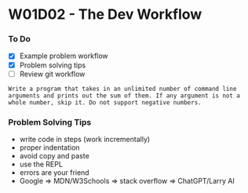 # W01D02 - The Dev Workflow

### To Do
- [x] Example problem workflow
- [x] Problem solving tips
- [ ] Review git workflow

```
Write a program that takes in an unlimited number of command line arguments and prints out the sum of them. If any argument is not a whole number, skip it. Do not support negative numbers.
```

### Problem Solving Tips
* write code in steps (work incrementally)
* proper indentation
* avoid copy and paste
* use the REPL
* errors are your friend
* Google => MDN/W3Schools => stack overflow => ChatGPT/Larry AI























